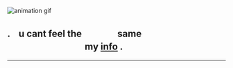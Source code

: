 



![animation gif](https://github.com/user-attachments/assets/2724958b-b612-4669-825b-064f1d6880dc)

## .ㅤu cant feel the  ㅤㅤㅤㅤsame ㅤㅤㅤㅤㅤㅤㅤㅤㅤㅤㅤㅤㅤㅤㅤㅤㅤㅤ my [info](https://t.me/amamiyahugger) .
____________________
